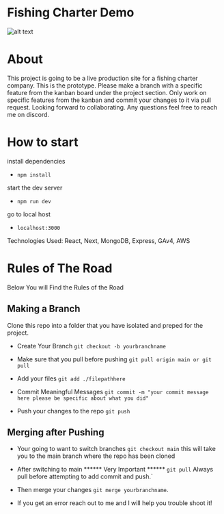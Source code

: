 # Fishing Charter Demo

![alt text](https://media2.giphy.com/media/qxatFjrUlx3H2/giphy.gif?cid=ecf05e47ydx8ad064oi4695t0pkzjycuyk16qbrfooee90xz&rid=giphy.gif&ct=g)

# About
This project is going to be a live production site for a fishing charter company. This is the prototype. Please make a branch with a specific feature from the kanban board under the project section. Only work on specific features from the kanban and commit your changes to it via pull request. Looking forward to collaborating. Any questions feel free to reach me on discord.

# How to start 

install dependencies 

- ```npm install```

start the dev server 

- ```npm run dev```

go to local host

- ```localhost:3000```

Technologies Used: React, Next, MongoDB, Express, GAv4, AWS

# Rules of The Road

Below You will Find the Rules of the Road

## Making a Branch


Clone this repo into a folder that you have isolated and preped for the project.

- Create Your Branch ```git checkout -b yourbranchname```

- Make sure that you pull before pushing ```git pull origin main or git pull``` 

- Add your files ```git add ./filepathhere``` 

- Commit Meaningful Messages ```git commit -m "your commit message here please be specific about what you did"``` 

- Push your changes to the repo ```git push``` 

## Merging after Pushing

- Your going to want to switch branches ```git checkout main``` this will take you to the main branch where the repo has been cloned 
- After switching to main ****** Very Important ****** ```git pull``` Always pull before attempting to add commit and push.` 

- Then merge your changes ```git merge yourbranchname```.

- If you get an error reach out to me and I will help you trouble shoot it!
